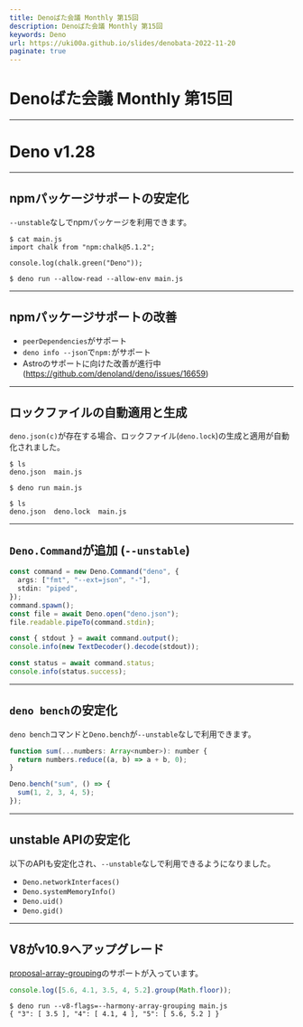 ```yaml
---
title: Denoばた会議 Monthly 第15回
description: Denoばた会議 Monthly 第15回
keywords: Deno
url: https://uki00a.github.io/slides/denobata-2022-11-20
paginate: true
---
```


# Denoばた会議 Monthly 第15回

<!-- _class: lead -->

---

# Deno v1.28

<!-- _class: lead -->

---

## npmパッケージサポートの安定化

`--unstable`なしでnpmパッケージを利用できます。

```shell
$ cat main.js
import chalk from "npm:chalk@5.1.2";

console.log(chalk.green("Deno"));

$ deno run --allow-read --allow-env main.js
```

---

## npmパッケージサポートの改善

- `peerDependencies`がサポート
- `deno info --json`で`npm:`がサポート
- Astroのサポートに向けた改善が進行中 (https://github.com/denoland/deno/issues/16659)

---

## ロックファイルの自動適用と生成

`deno.json(c)`が存在する場合、ロックファイル(`deno.lock`)の生成と適用が自動化されました。

```shell
$ ls
deno.json  main.js

$ deno run main.js

$ ls
deno.json  deno.lock  main.js
```

---

## `Deno.Command`が追加 (`--unstable`)

```typescript
const command = new Deno.Command("deno", {
  args: ["fmt", "--ext=json", "-"],
  stdin: "piped",
});
command.spawn();
const file = await Deno.open("deno.json");
file.readable.pipeTo(command.stdin);

const { stdout } = await command.output();
console.info(new TextDecoder().decode(stdout));

const status = await command.status;
console.info(status.success);
```

---

## `deno bench`の安定化

`deno bench`コマンドと`Deno.bench`が`--unstable`なしで利用できます。

```javascript
function sum(...numbers: Array<number>): number {
  return numbers.reduce((a, b) => a + b, 0);
}

Deno.bench("sum", () => {
  sum(1, 2, 3, 4, 5);
});
```

---

## unstable APIの安定化

以下のAPIも安定化され、`--unstable`なしで利用できるようになりました。

- `Deno.networkInterfaces()`
- `Deno.systemMemoryInfo()`
- `Deno.uid()`
- `Deno.gid()`

---

## V8がv10.9へアップグレード

[proposal-array-grouping](https://github.com/tc39/proposal-array-grouping)のサポートが入っています。

```javascript
console.log([5.6, 4.1, 3.5, 4, 5.2].group(Math.floor));
```

```shell
$ deno run --v8-flags=--harmony-array-grouping main.js
{ "3": [ 3.5 ], "4": [ 4.1, 4 ], "5": [ 5.6, 5.2 ] }
```
